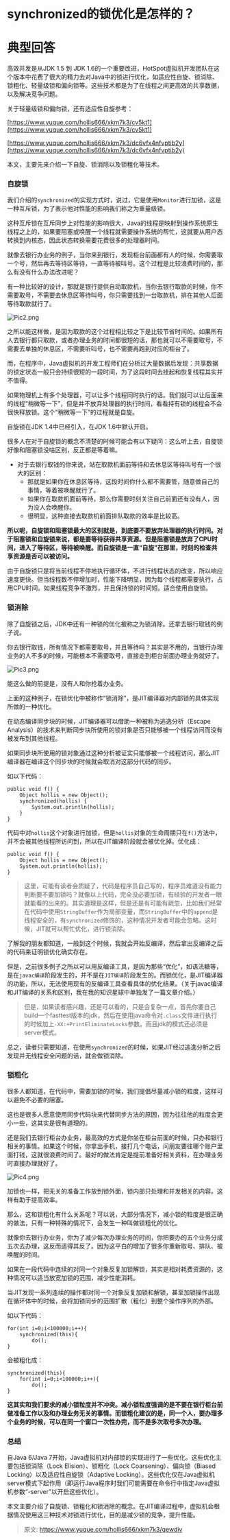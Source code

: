 # synchronized的锁优化是怎样的？

# 典型回答


高效并发是从JDK 1.5 到 JDK 1.6的一个重要改进，HotSpot虚拟机开发团队在这个版本中花费了很大的精力去对Java中的锁进行优化，如适应性自旋、锁消除、锁粗化、轻量级锁和偏向锁等。这些技术都是为了在线程之间更高效的共享数据，以及解决竞争问题。



关于轻量级锁和偏向锁，还有适应性自旋参考：



[https://www.yuque.com/hollis666/xkm7k3/cv5kt1](https://www.yuque.com/hollis666/xkm7k3/cv5kt1)

[https://www.yuque.com/hollis666/xkm7k3/dc6vfx4nfvptib2y](https://www.yuque.com/hollis666/xkm7k3/dc6vfx4nfvptib2y)



本文，主要先来介绍一下自旋、锁消除以及锁粗化等技术。



### 自旋锁


我们介绍的`synchronized`的实现方式时，说过，它是使用`Monitor`进行加锁，这是一种互斥锁，为了表示他对性能的影响我们称之为重量级锁。



这种互斥锁在互斥同步上对性能的影响很大，Java的线程是映射到操作系统原生线程之上的，如果要阻塞或唤醒一个线程就需要操作系统的帮忙，这就要从用户态转换到内核态，因此状态转换需要花费很多的处理器时间。



就像去银行办业务的例子，当你来到银行，发现柜台前面都有人的时候，你需要取一个号，然后再去等待区等待，一直等待被叫号。这个过程是比较浪费时间的，那么有没有什么办法改进呢？



有一种比较好的设计，那就是银行提供自动取款机，当你去银行取款的时候，你不需要取号，不需要去休息区等待叫号，你只需要找到一台取款机，排在其他人后面等待取款就行了。



![Pic2.png](./img/-1v3InXedUSNwBiZ/1726909631089-d66ef8db-7e34-4c40-b2c4-358b601a899c-408478.png)



之所以能这样做，是因为取款的这个过程相比较之下是比较节省时间的。如果所有人去银行都只取款，或者办理业务的时间都很短的话，那也就可以不需要取号，不需要去单独的休息区，不需要听叫号，也不需要再跑到对应的柜台了。



而，在程序中，Java虚拟机的开发工程师们在分析过大量数据后发现：共享数据的锁定状态一般只会持续很短的一段时间，为了这段时间去挂起和恢复线程其实并不值得。



如果物理机上有多个处理器，可以让多个线程同时执行的话。我们就可以让后面来的线程“稍微等一下”，但是并不放弃处理器的执行时间，看看持有锁的线程会不会很快释放锁。这个“稍微等一下”的过程就是自旋。



自旋锁在JDK 1.4中已经引入，在JDK 1.6中默认开启。



很多人在对于自旋锁的概念不清楚的时候可能会有以下疑问：这么听上去，自旋锁好像和阻塞锁没啥区别，反正都是等着嘛。



+  对于去银行取钱的你来说，站在取款机面前等待和去休息区等待叫号有一个很大的区别： 
    -  那就是如果你在休息区等待，这段时间你什么都不需要管，随意做自己的事情，等着被唤醒就行了。 
    -  如果你在取款机面前等待，那么你需要时刻关注自己前面还有没有人，因为没人会唤醒你。 
    -  很明显，这种直接去取款机前面排队取款的效率是比较高。 



**所以呢，自旋锁和阻塞锁最大的区别就是，到底要不要放弃处理器的执行时间。对于阻塞锁和自旋锁来说，都是要等待获得共享资源。但是阻塞锁是放弃了CPU时间，进入了等待区，等待被唤醒。而自旋锁是一直“自旋”在那里，时刻的检查共享资源是否可以被访问。**



由于自旋锁只是将当前线程不停地执行循环体，不进行线程状态的改变，所以响应速度更快。但当线程数不停增加时，性能下降明显，因为每个线程都需要执行，占用CPU时间。如果线程竞争不激烈，并且保持锁的时间短。适合使用自旋锁。



### 锁消除


除了自旋锁之后，JDK中还有一种锁的优化被称之为锁消除。还拿去银行取钱的例子说。



你去银行取钱，所有情况下都需要取号，并且等待吗？其实是不用的，当银行办理业务的人不多的时候，可能根本不需要取号，直接走到柜台前面办理业务就好了。



![Pic3.png](./img/-1v3InXedUSNwBiZ/1726909630962-3617aaf8-093a-4d3d-80e7-9b9baafe5099-610493.png)



能这么做的前提是，没有人和你抢着办业务。



上面的这种例子，在锁优化中被称作“锁消除”，是JIT编译器对内部锁的具体实现所做的一种优化。



在动态编译同步块的时候，JIT编译器可以借助一种被称为逃逸分析（Escape Analysis）的技术来判断同步块所使用的锁对象是否只能够被一个线程访问而没有被发布到其他线程。



如果同步块所使用的锁对象通过这种分析被证实只能够被一个线程访问，那么JIT编译器在编译这个同步块的时候就会取消对这部分代码的同步。



如以下代码：



```plain
public void f() {
    Object hollis = new Object();
    synchronized(hollis) {
        System.out.println(hollis);
    }
}
```



代码中对`hollis`这个对象进行加锁，但是`hollis`对象的生命周期只在`f()`方法中，并不会被其他线程所访问到，所以在JIT编译阶段就会被优化掉。优化成：



```plain
public void f() {
    Object hollis = new Object();
    System.out.println(hollis);
}
```



> 这里，可能有读者会质疑了，代码是程序员自己写的，程序员难道没有能力判断要不要加锁吗？就像以上代码，完全没必要加锁，有经验的开发者一眼就能看的出来的。其实道理是这样，但是还是有可能有疏忽，比如我们经常在代码中使用`StringBuffer`作为局部变量，而`StringBuffer`中的`append`是线程安全的，有`synchronized`修饰的，这种情况开发者可能会忽略。这时候，JIT就可以帮忙优化，进行锁消除。
>



了解我的朋友都知道，一般到这个时候，我就会开始反编译，然后拿出反编译之后的代码来证明锁优化确实存在。



但是，之前很多例子之所以可以用反编译工具，是因为那些“优化”，如语法糖等，是在`javac编译`阶段发生的，并不是在`JIT编译`阶段发生的。而锁优化，是JIT编译器的功能，所以，无法使用现有的反编译工具查看具体的优化结果。（关于javac编译和JIT编译的关系和区别，我在我的知识星球中单独发了一篇文章介绍。）



> 但是，如果读者感兴趣，还是可以看的，只是会复杂一点，首先你要自己build一个fasttest版本的jdk，然后在使用java命令对`.class`文件进行执行的时候加上`-XX:+PrintEliminateLocks`参数。而且jdk的模式还必须是server模式。
>



总之，读者只需要知道，在使用`synchronized`的时候，如果JIT经过逃逸分析之后发现并无线程安全问题的话，就会做锁消除。



### 锁粗化


很多人都知道，在代码中，需要加锁的时候，我们提倡尽量减小锁的粒度，这样可以避免不必要的阻塞。



这也是很多人愿意使用同步代码块来代替同步方法的原因，因为往往他的粒度会更小一些，这其实是很有道理的。



还是我们去银行柜台办业务，最高效的方式是你坐在柜台前面的时候，只办和银行相关的事情。如果这个时候，你拿出手机，接打几个电话，问朋友要往哪个账户里面打钱，这就很浪费时间了。最好的做法肯定是提前准备好相关资料，在办理业务时直接办理就好了。



![Pic4.png](./img/-1v3InXedUSNwBiZ/1726909630950-259eb8ea-9217-4a6f-9ad1-bdc8cfa3938e-465359.png)



加锁也一样，把无关的准备工作放到锁外面，锁内部只处理和并发相关的内容。这样有助于提高效率。



那么，这和锁粗化有什么关系呢？可以说，大部分情况下，减小锁的粒度是很正确的做法，只有一种特殊的情况下，会发生一种叫做锁粗化的优化。



就像你去银行办业务，你为了减少每次办理业务的时间，你把要办的五个业务分成五次去办理，这反而适得其反了。因为这平白的增加了很多你重新取号、排队、被唤醒的时间。



如果在一段代码中连续的对同一个对象反复加锁解锁，其实是相对耗费资源的，这种情况可以适当放宽加锁的范围，减少性能消耗。



当JIT发现一系列连续的操作都对同一个对象反复加锁和解锁，甚至加锁操作出现在循环体中的时候，会将加锁同步的范围扩散（粗化）到整个操作序列的外部。



如以下代码：



```plain
for(int i=0;i<100000;i++){  
    synchronized(this){  
        do();  
}
```



会被粗化成：



```plain
synchronized(this){  
    for(int i=0;i<100000;i++){  
        do();  
}
```



**这其实和我们要求的减小锁粒度并不冲突。减小锁粒度强调的是不要在银行柜台前做准备工作以及和办理业务无关的事情。而锁粗化建议的是，同一个人，要办理多个业务的时候，可以在同一个窗口一次性办完，而不是多次取号多次办理。**



### 总结


自Java 6/Java 7开始，Java虚拟机对内部锁的实现进行了一些优化。这些优化主要包括锁消除（Lock Elision）、锁粗化（Lock Coarsening）、偏向锁（Biased Locking）以及适应性自旋锁（Adaptive Locking）。这些优化仅在Java虚拟机server模式下起作用（即运行Java程序时我们可能需要在命令行中指定Java虚拟机参数“-server”以开启这些优化）。



本文主要介绍了自旋锁、锁粗化和锁消除的概念。在JIT编译过程中，虚拟机会根据情况使用这三种技术对锁进行优化，目的是减少锁的竞争，提升性能。



> 原文: <https://www.yuque.com/hollis666/xkm7k3/qewdiv>